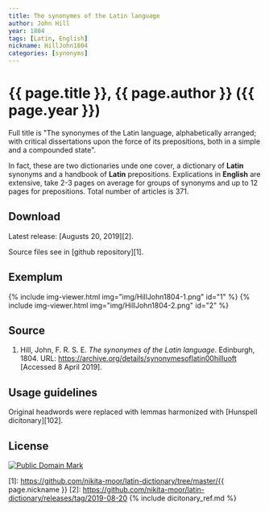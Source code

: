 ```yaml
---
title: The synonymes of the Latin language
author: John Hill
year: 1804
tags: [Latin, English]
nickname: HillJohn1804
categories: [synonyms]
---
```

# {{ page.title }}, {{ page.author }} ({{ page.year }})

Full title is "The synonymes of the Latin language, alphabetically arranged; with critical dissertations upon the force of its prepositions, both in a simple and a compounded state".

In fact, these are two dictionaries unde one cover, a dictionary of **Latin** synonyms and a handbook of **Latin** prepositions. Explications in **English** are extensive, take 2-3 pages on average for groups of synonyms and up to 12 pages for prepositions. Total number of articles is 371.


## Download

Latest release: [Augusts 20, 2019][2].

Source files see in [github repository][1].


## Exemplum

{% include img-viewer.html img="img/HillJohn1804-1.png" id="1" %}
{% include img-viewer.html img="img/HillJohn1804-2.png" id="2" %}


## Source

1. Hill, John, F. R. S. E. _The synonymes of the Latin language_. Edinburgh, 1804. URL: <https://archive.org/details/synonymesoflatin00hilluoft> \[Accessed 8 April 2019\].


## Usage guidelines

Original headwords were replaced with lemmas harmonized with [Hunspell dicitonary][102].


## License

<a rel="license" href="http://creativecommons.org/publicdomain/mark/1.0/">
<img src="https://licensebuttons.net/p/mark/1.0/88x31.png"
     style="border-style: none;" alt="Public Domain Mark" />
</a>


[1]: https://github.com/nikita-moor/latin-dictionary/tree/master/{{ page.nickname }}
[2]: https://github.com/nikita-moor/latin-dictionary/releases/tag/2019-08-20
{% include dicitonary_ref.md %}

